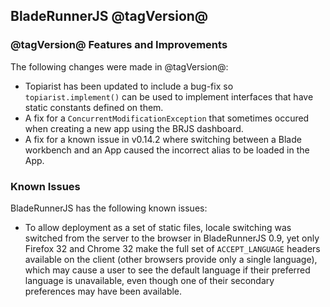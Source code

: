 ## BladeRunnerJS @tagVersion@

### @tagVersion@ Features and Improvements

The following changes were made in @tagVersion@:

- Topiarist has been updated to include a bug-fix so `topiarist.implement()` can be used to implement interfaces that have static constants defined on them.
- A fix for a `ConcurrentModificationException` that sometimes occured when creating a new app using the BRJS dashboard.
- A fix for a known issue in v0.14.2 where switching between a Blade workbench and an App caused the incorrect alias to be loaded in the App.

### Known Issues

BladeRunnerJS has the following known issues:

  * To allow deployment as a set of static files, locale switching was switched from the server to the browser in BladeRunnerJS 0.9, yet only Firefox 32 and Chrome 32 make the full set of `ACCEPT_LANGUAGE` headers available on the client (other browsers provide only a single language), which may cause a user to see the default language if their preferred language is unavailable, even though one of their secondary preferences may have been available.

